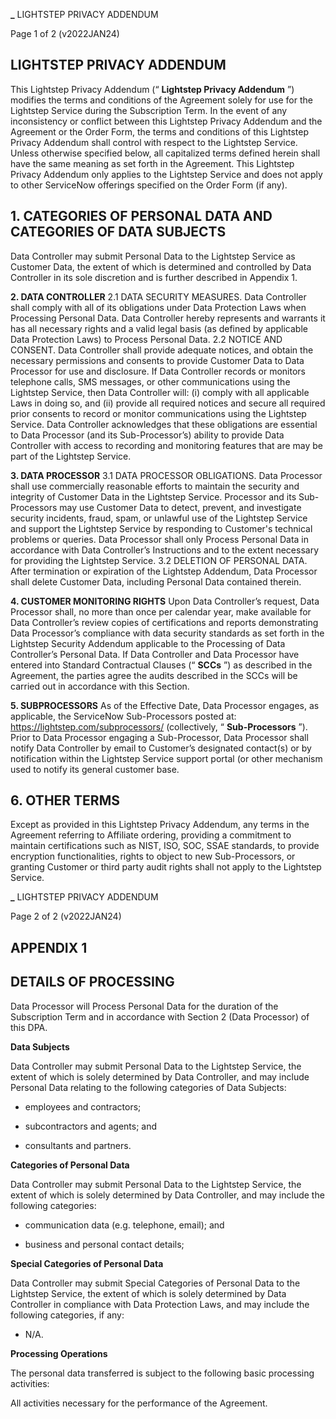 **_** LIGHTSTEP PRIVACY ADDENDUM 

 Page 1 of 2 (v2022JAN24) 

## LIGHTSTEP PRIVACY ADDENDUM 

This Lightstep Privacy Addendum (“ **Lightstep Privacy Addendum** ”) modifies the terms and conditions of the Agreement solely for use for the Lightstep Service during the Subscription Term. In the event of any inconsistency or conflict between this Lightstep Privacy Addendum and the Agreement or the Order Form, the terms and conditions of this Lightstep Privacy Addendum shall control with respect to the Lightstep Service. Unless otherwise specified below, all capitalized terms defined herein shall have the same meaning as set forth in the Agreement. This Lightstep Privacy Addendum only applies to the Lightstep Service and does not apply to other ServiceNow offerings specified on the Order Form (if any). 

## 1. CATEGORIES OF PERSONAL DATA AND CATEGORIES OF DATA SUBJECTS 

Data Controller may submit Personal Data to the Lightstep Service as Customer Data, the extent of which is determined and controlled by Data Controller in its sole discretion and is further described in Appendix 1. 

**2. DATA CONTROLLER**     2.1 DATA SECURITY MEASURES. Data Controller shall comply with all of its obligations under Data Protection Laws when Processing Personal Data. Data Controller hereby represents and warrants it has all necessary rights and a valid legal basis (as defined by applicable Data Protection Laws) to Process Personal Data.     2.2 NOTICE AND CONSENT. Data Controller shall provide adequate notices, and obtain the necessary permissions and consents to provide Customer Data to Data Processor for use and disclosure. If Data Controller records or monitors telephone calls, SMS messages, or other communications using the Lightstep Service, then Data Controller will: (i) comply with all applicable Laws in doing so, and (ii) provide all required notices and secure all required prior consents to record or monitor communications using the Lightstep Service. Data Controller acknowledges that these obligations are essential to Data Processor (and its Sub-Processor’s) ability to provide Data Controller with access to recording and monitoring features that are may be part of the Lightstep Service. 

**3. DATA PROCESSOR**     3.1 DATA PROCESSOR OBLIGATIONS. Data Processor shall use commercially reasonable efforts to maintain the security and integrity of Customer Data in the Lightstep Service. Processor and its Sub-Processors may use Customer Data to detect, prevent, and investigate security incidents, fraud, spam, or unlawful use of the Lightstep Service and support the Lightstep Service by responding to Customer's technical problems or queries. Data Processor shall only Process Personal Data in accordance with Data Controller’s Instructions and to the extent necessary for providing the Lightstep Service.     3.2 DELETION OF PERSONAL DATA. After termination or expiration of the Lightstep Addendum, Data Processor shall delete Customer Data, including Personal Data contained therein. 

**4. CUSTOMER MONITORING RIGHTS** Upon Data Controller’s request, Data Processor shall, no more than once per calendar year, make available for Data Controller’s review copies of certifications and reports demonstrating Data Processor’s compliance with data security standards as set forth in the Lightstep Security Addendum applicable to the Processing of Data Controller’s Personal Data. If Data Controller and Data Processor have entered into Standard Contractual Clauses (“ **SCCs** ”) as described in the Agreement, the parties agree the audits described in the SCCs will be carried out in accordance with this Section. 

**5. SUBPROCESSORS** As of the Effective Date, Data Processor engages, as applicable, the ServiceNow Sub-Processors posted at: https://lightstep.com/subprocessors/ (collectively, “ **Sub-Processors** ”). Prior to Data Processor engaging a Sub-Processor, Data Processor shall notify Data Controller by email to Customer’s designated contact(s) or by notification within the Lightstep Service support portal (or other mechanism used to notify its general customer base. 

## 6. OTHER TERMS 

Except as provided in this Lightstep Privacy Addendum, any terms in the Agreement referring to Affiliate ordering, providing a commitment to maintain certifications such as NIST, ISO, SOC, SSAE standards, to provide encryption functionalities, rights to object to new Sub-Processors, or granting Customer or third party audit rights shall not apply to the Lightstep Service. 


**_** LIGHTSTEP PRIVACY ADDENDUM 

 Page 2 of 2 (v2022JAN24) 

## APPENDIX 1 

## DETAILS OF PROCESSING 

Data Processor will Process Personal Data for the duration of the Subscription Term and in accordance with Section 2 (Data Processor) of this DPA. 

**Data Subjects** 

Data Controller may submit Personal Data to the Lightstep Service, the extent of which is solely determined by Data Controller, and may include Personal Data relating to the following categories of Data Subjects: 

- employees and contractors; 

- subcontractors and agents; and 

- consultants and partners. 

**Categories of Personal Data** 

Data Controller may submit Personal Data to the Lightstep Service, the extent of which is solely determined by Data Controller, and may include the following categories: 

- communication data (e.g. telephone, email); and 

- business and personal contact details; 

**Special Categories of Personal Data** 

Data Controller may submit Special Categories of Personal Data to the Lightstep Service, the extent of which is solely determined by Data Controller in compliance with Data Protection Laws, and may include the following categories, if any: 

- N/A. 

**Processing Operations** 

The personal data transferred is subject to the following basic processing activities: 

All activities necessary for the performance of the Agreement. 


